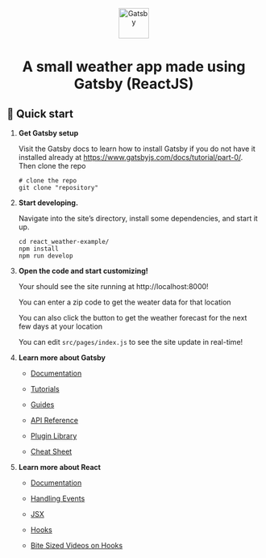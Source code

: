 <p align="center">
  <a href="https://www.gatsbyjs.com/?utm_source=starter&utm_medium=readme&utm_campaign=minimal-starter">
    <img alt="Gatsby" src="https://www.gatsbyjs.com/Gatsby-Monogram.svg" width="60" />
  </a>
</p>
<h1 align="center">
  A small weather app made using Gatsby (ReactJS)
</h1>

## 🚀 Quick start

1.  **Get Gatsby setup**

    Visit the Gatsby docs to learn how to install Gatsby if you do not have it installed already at https://www.gatsbyjs.com/docs/tutorial/part-0/.
    Then clone the repo

    ```shell
    # clone the repo
    git clone "repository"
    ```

2.  **Start developing.**

    Navigate into the site’s directory, install some dependencies, and start it up.

    ```shell
    cd react_weather-example/
    npm install
    npm run develop
    ```

3.  **Open the code and start customizing!**

    Your should see the site running at http://localhost:8000!

    You can enter a zip code to get the weater data for that location

    You can also click the button to get the weather forecast for the next few days at your location

    You can edit `src/pages/index.js` to see the site update in real-time!

4.  **Learn more about Gatsby**

    - [Documentation](https://www.gatsbyjs.com/docs/?utm_source=starter&utm_medium=readme&utm_campaign=minimal-starter)

    - [Tutorials](https://www.gatsbyjs.com/tutorial/?utm_source=starter&utm_medium=readme&utm_campaign=minimal-starter)

    - [Guides](https://www.gatsbyjs.com/tutorial/?utm_source=starter&utm_medium=readme&utm_campaign=minimal-starter)

    - [API Reference](https://www.gatsbyjs.com/docs/api-reference/?utm_source=starter&utm_medium=readme&utm_campaign=minimal-starter)

    - [Plugin Library](https://www.gatsbyjs.com/plugins?utm_source=starter&utm_medium=readme&utm_campaign=minimal-starter)

    - [Cheat Sheet](https://www.gatsbyjs.com/docs/cheat-sheet/?utm_source=starter&utm_medium=readme&utm_campaign=minimal-starter)

5.  **Learn more about React**

    - [Documentation](https://reactjs.org/docs/getting-started.html)

    - [Handling Events](https://reactjs.org/docs/handling-events.html)

    - [JSX](https://reactjs.org/docs/introducing-jsx.html)

    - [Hooks](https://reactjs.org/docs/introducing-jsx.html)

    - [Bite Sized Videos on Hooks](https://www.youtube.com/watch?v=O6P86uwfdR0&list=PLZlA0Gpn_vH8EtggFGERCwMY5u5hOjf-h)
